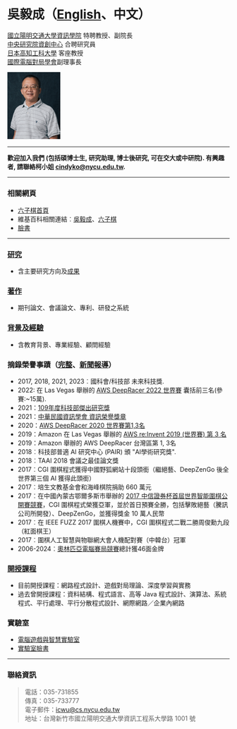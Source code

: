 <div class="d-flex" style="align-items: center">
<div style="flex: 1">

# 吳毅成（[English](.)、中文）

[國立陽明交通大學資訊學院][nctu_cs] 特聘教授、副院長  
[中央研究院資創中心][citi] 合聘研究員  
[日本高知工科大學][kut] 客座教授  
[國際電腦對局學會][icga]副理事長  
<!--[台灣電腦對局學會][tcga]理事長
[中央研究院][sinica][資訊科技創新研究中心][citi] 研究員 & AI專題中心執行長 ([link][myciti])  -->

</div>
<img src="assets/nctu-icwu.jpg" width=120>
</div>

---

**歡迎加入我們 (包括碩博士生, 研究助理, 博士後研究, 可在交大或中研院). 有興趣者, 請聯絡柯小姐 <cindyko@nycu.edu.tw>.** 

---

### 相關網頁

- [六子棋首頁][connect6]
- 維基百科相關連結︰[吳毅成][icwu_wiki]、[六子棋][connect6_wiki]
- [臉書][icwu_facebook]

---

### [研究][research]

- 含主要研究方向及[成果][achievements]

### [著作][publications]

- 期刊論文、會議論文、專利、研發之系統

### [背景及經驗][about]

- 含教育背景、專業經驗、顧問經驗

### 摘錄榮譽事蹟（[完整][honors]、[新聞報導][news]）
- 2017, 2018, 2021, 2023︰國科會/科技部 未來科技獎. 
- 2022: 在 Las Vegas 舉辦的 [AWS DeepRacer 2022 世界賽][awsfinal2022] 囊括前三名(參賽:~15萬).
- 2021：[109年度科技部傑出研究獎][most-outstanding]
- 2021：[中華民國資訊學會 資訊榮譽獎章][iicm]
- 2020：[AWS DeepRacer 2020 世界賽第1,3名][awsfinal2020]
- 2019：Amazon 在 Las Vegas 舉辦的 [AWS re:Invent 2019 (世界賽) 第 3 名][awsfinal]
- 2019：Amazon 舉辦的 AWS DeepRacer 台灣區第 1, 3名
- 2018︰科技部普適 AI 研究中心 (PAIR) 頒 "AI學術研究獎". 
- 2018︰TAAI 2018 會議之最佳論文獎
- 2017︰CGI 圍棋程式獲得中國野狐網站十段頭銜（繼絕藝、DeepZenGo 後全世界第三個 AI 獲得此頭銜）
- 2017︰培生文教基金會和海峰棋院捐助 660 萬元
- 2017︰在中國內蒙古鄂爾多斯市舉辦的 [2017 中信證券杯首屆世界智能圍棋公開賽競賽](http://www.intergofed.org/igf-news-feed/2017-citic-securities-cup-the-1st-world-ai-go-open.html)，CGI 圍棋程式榮獲亞軍，並於首日預賽全勝，包括擊敗絕藝（騰訊公司所開發）、DeepZenGo，並獲得獎金 10 萬人民幣
- 2017︰在 IEEE FUZZ 2017 圍棋人機賽中，CGI 圍棋程式二戰二勝周俊勳九段（紅面棋王）
- 2017︰圍棋人工智慧與物聯網大會人機配對賽（中韓台）冠軍 
- 2006-2024︰[奧林匹亞電腦賽局競賽][icga]總計獲46面金牌


### [開授課程][courses]

- 目前開授課程：網路程式設計、遊戲對局理論、深度學習與實務
- 過去曾開授課程：資料結構、程式語言、高等 Java 程式設計、演算法、系統程式、平行處理、平行分散程式設計、網際網路／企業內網路

### 實驗室

- [電腦遊戲與智慧實驗室][cgi_lab]
- [實驗室臉書][cgi_lab_fb]

---

### 聯絡資訊

> 電話：035-731855  
> 傳真：035-733777  
> 電子郵件：<icwu@cs.nycu.edu.tw>  
> 地址：台灣新竹市國立陽明交通大學資訊工程系大學路 1001 號

[news]: news.html
[about]: about.html
[honors]: honors.html
[courses]: courses.html
[research]: research.html
[publications]: publications.html
[achievements]: research.html#research-topics-and-achievements
[cgi_lab]: https://cgilab-tw.github.io/
[cgi_lab_fb]: https://www.facebook.com/lab.cgi.7
[citi]: https://www.citi.sinica.edu.tw/
[sinica]: https://www.sinica.edu.tw/
[kut]: https://www.kochi-tech.ac.jp/
[nctu]: https://www.nycu.edu.tw/
[nctu_cs]: https://www.cs.nycu.edu.tw/
[connect6]: http://www.connect6.org/
[connect6_wiki]: http://en.wikipedia.org/wiki/Connect6
[icwu_wiki]: http://en.wikipedia.org/wiki/I-Chen_Wu
[icwu_facebook]: https://www.facebook.com/icwu307
[icga]: https://icga.org/
[tcga]: http://tcga.ndhu.edu.tw/
[awsfinal]: https://www.inside.com.tw/article/18289-Taiwan-NCTU-CGI-student-wins-AWS-DeepRacer-League-bronze-medal
[awsfinal2020]: https://aws.amazon.com/tw/blogs/machine-learning/aws-deepracer-league-announces-2020-championship-cup-winner-po-chun-hsu-of-taiwan/
[myciti]: https://www.citi.sinica.edu.tw/pages/icwu/index_zh.html
[iicm]: http://www.iicm.org.tw/about/award.asp
[most-outstanding]: https://www.most.gov.tw/folksonomy/list/554e3625-b1d7-4a0d-9a70-2ffc81c90ab3?l=ch
[awsfinal2022]:https://www.youtube.com/watch?v=T8y-pQ14qGg
